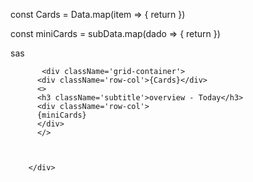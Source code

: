 
  const Cards = Data.map(item => {
    return <Card  
      key={item.id}
      item={item}
     />
})

const miniCards = subData.map(dado => {
  return <MinCard
    key={dado.id}
     item={dado}
   />
})

   sas





           <div className='grid-container'>
          <div className='row-col'>{Cards}</div>
          <>
          <h3 className='subtitle'>overview - Today</h3>
          <div className='row-col'>
          {miniCards}
          </div>
          </>
         
          
          
        </div>